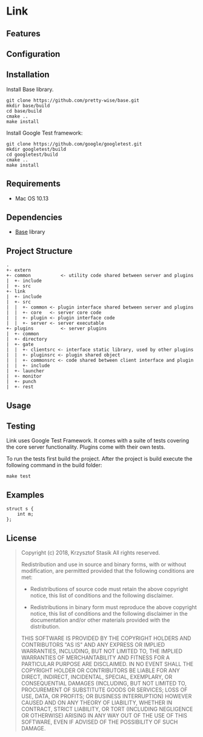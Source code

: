 Link
====

## Features
## Configuration
## Installation

Install Base library.

```
git clone https://github.com/pretty-wise/base.git
mkdir base/build
cd base/build
cmake ..
make install
```

Install Google Test framework:

```
git clone https://github.com/google/googletest.git
mkdir googletest/build
cd googletest/build
cmake ..
make install
```

## Requirements
- Mac OS 10.13
## Dependencies
- [Base](https://github.com/pretty-wise/base) library
## Project Structure
```
.
+- extern
+- common 			<- utility code shared between server and plugins
|  +- include
|  +- src
+- link
|  +- include
|  +- src
|  |  +- common <- plugin interface shared between server and plugins
|  |  +- core   <- server core code
|  |  +- plugin <- plugin interface code
|  |  +- server <- server executable
+- plugins			<- server plugins
|  +- common
|  +- directory
|  +- gate
|  |  +- clientsrc <- interface static library, used by other plugins
|  |  +- pluginsrc <- plugin shared object
|  |  +- commonsrc <- code shared between client interface and plugin
|  |  +- include
|  +- launcher
|  +- monitor
|  +- punch
|  +- rest
```
## Usage
## Testing

Link uses Google Test Framework. It comes with a suite of tests covering the core server functionality. Plugins come with their own tests.

To run the tests first build the project. After the project is build execute the following command in the build folder:
```
make test
```

## Examples
```code
struct s {
	int m;
};
```
## License
> Copyright (c) 2018, Krzysztof Stasik
> All rights reserved.
> 
> Redistribution and use in source and binary forms, with or without
> modification, are permitted provided that the following conditions are met:
> 
> * Redistributions of source code must retain the above copyright notice, this
>   list of conditions and the following disclaimer.
> 
> * Redistributions in binary form must reproduce the above copyright notice,
>   this list of conditions and the following disclaimer in the documentation
>   and/or other materials provided with the distribution.
> 
> THIS SOFTWARE IS PROVIDED BY THE COPYRIGHT HOLDERS AND CONTRIBUTORS "AS IS"
> AND ANY EXPRESS OR IMPLIED WARRANTIES, INCLUDING, BUT NOT LIMITED TO, THE
> IMPLIED WARRANTIES OF MERCHANTABILITY AND FITNESS FOR A PARTICULAR PURPOSE ARE
> DISCLAIMED. IN NO EVENT SHALL THE COPYRIGHT HOLDER OR CONTRIBUTORS BE LIABLE
> FOR ANY DIRECT, INDIRECT, INCIDENTAL, SPECIAL, EXEMPLARY, OR CONSEQUENTIAL
> DAMAGES (INCLUDING, BUT NOT LIMITED TO, PROCUREMENT OF SUBSTITUTE GOODS OR
> SERVICES; LOSS OF USE, DATA, OR PROFITS; OR BUSINESS INTERRUPTION) HOWEVER
> CAUSED AND ON ANY THEORY OF LIABILITY, WHETHER IN CONTRACT, STRICT LIABILITY,
> OR TORT (INCLUDING NEGLIGENCE OR OTHERWISE) ARISING IN ANY WAY OUT OF THE USE
> OF THIS SOFTWARE, EVEN IF ADVISED OF THE POSSIBILITY OF SUCH DAMAGE.
